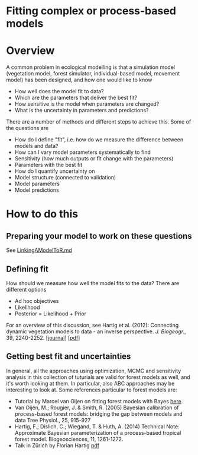 Fitting complex or process-based models
===

# Overview

A common problem in ecological modelling is that a simulation model (vegetation model, forest simulator, individual-based model, movement model) has been designed, and how one would like to know

* How well does the model fit to data?
* Which are the parameters that deliver the best fit?
* How sensitive is the model when parameters are changed?
* What is the uncertainty in parameters and predictions?

There are a number of methods and different steps to achieve this. Some of the questions are

* How do I define "fit", i.e. how do we measure the difference between models and data?
* How can I vary model parameters systematically to find
 * Sensitivity (how much outputs or fit change with the parameters)
 * Parameters with the best fit
* How do I quantify uncertainty on
 * Model structure (connected to validation)
 * Model parameters
 * Model predictions
 

# How to do this 

## Preparing your model to work on these questions

See [LinkingAModelToR.md](https://github.com/florianhartig/LearningBayes/blob/master/CommentedCode/09-BayesAndProcessBasedModels/LinkingAModelToR.md)

## Defining fit

How should we measure how well the model fits to the data? There are different options 

* Ad hoc objectives
* Likelihood
* Posterior = Likelihood + Prior

For an overview of this discussion, see Hartig et al. (2012): Connecting dynamic vegetation models to data - an inverse perspective. <i>J. Biogeogr.</i>, 39, 2240-2252. <a href="http://dx.doi.org/10.1111/j.1365-2699.2012.02745.x">[journal]</a> <a href="http://ecologypapers.blog.com/files/2012/10/Hartig-Connectingdynamicvegetation-2012.pdf">[pdf]</a>


## Getting best fit and uncertainties 

In general, all the approaches using optimization, MCMC and sensitivity analysis in this collection of tuturials are valid for forest models as well, and it's worth looking at them. In particular, also ABC approaches may be interesting to look at. Some references particular to forest models are:

* Tutorial by Marcel van Oijen on fitting forest models with Bayes  <a href="http://nora.nerc.ac.uk/6087/1/BC%26BMC_Guidance_2008-12-18_Final.pdf">here</a>.
* Van Oijen, M.; Rougier, J. &amp; Smith, R. (2005) Bayesian calibration of process-based forest models: bridging the gap between models and data Tree Physiol., 25, 915-927
* Hartig, F.; Dislich, C.; Wiegand, T. & Huth, A. (2014) Technical Note: Approximate Bayesian parameterization of a process-based tropical forest model. Biogeosciences, 11, 1261-1272.
* Talk in Zürich by Florian Hartig <a href="http://florianhartig.files.wordpress.com/2013/12/inversemodelling.pdf">pdf</a>


